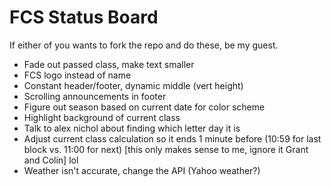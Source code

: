 FCS Status Board
================

If either of you wants to fork the repo and do these, be my guest.

- Fade out passed class, make text smaller
- FCS logo instead of name
- Constant header/footer, dynamic middle (vert height)
- Scrolling announcements in footer
- Figure out season based on current date for color scheme
- Highlight background of current class
- Talk to alex nichol about finding which letter day it is
- Adjust current class calculation so it ends 1 minute before (10:59 for last block vs. 11:00 for next) [this only makes sense to me, ignore it Grant and Colin] lol
- Weather isn't accurate, change the API (Yahoo weather?)
